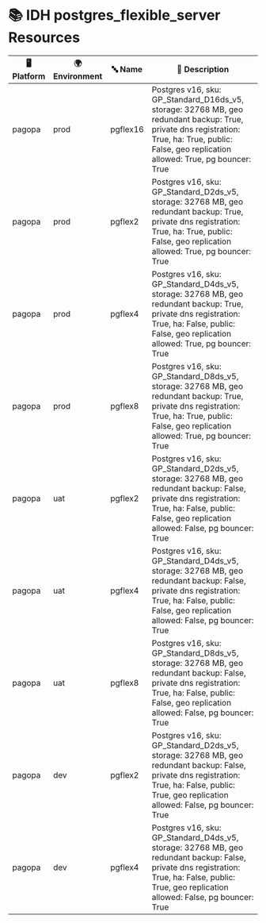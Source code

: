 # 📚 IDH postgres_flexible_server Resources

| 🖥️ Platform | 🌍 Environment | 🔤 Name | 📝 Description |
|-------------|---------------|---------|----------------|
| pagopa | prod |  pgflex16 | Postgres v16, sku: GP_Standard_D16ds_v5, storage: 32768 MB, geo redundant backup: True, private dns registration: True, ha: True, public: False, geo replication allowed: True, pg bouncer: True |
| pagopa | prod |  pgflex2 | Postgres v16, sku: GP_Standard_D2ds_v5, storage: 32768 MB, geo redundant backup: True, private dns registration: True, ha: True, public: False, geo replication allowed: True, pg bouncer: True |
| pagopa | prod |  pgflex4 | Postgres v16, sku: GP_Standard_D4ds_v5, storage: 32768 MB, geo redundant backup: True, private dns registration: True, ha: False, public: False, geo replication allowed: True, pg bouncer: True |
| pagopa | prod |  pgflex8 | Postgres v16, sku: GP_Standard_D8ds_v5, storage: 32768 MB, geo redundant backup: True, private dns registration: True, ha: True, public: False, geo replication allowed: True, pg bouncer: True |
| pagopa | uat |  pgflex2 | Postgres v16, sku: GP_Standard_D2ds_v5, storage: 32768 MB, geo redundant backup: False, private dns registration: True, ha: False, public: False, geo replication allowed: False, pg bouncer: True |
| pagopa | uat |  pgflex4 | Postgres v16, sku: GP_Standard_D4ds_v5, storage: 32768 MB, geo redundant backup: False, private dns registration: True, ha: False, public: False, geo replication allowed: False, pg bouncer: True |
| pagopa | uat |  pgflex8 | Postgres v16, sku: GP_Standard_D8ds_v5, storage: 32768 MB, geo redundant backup: False, private dns registration: True, ha: False, public: False, geo replication allowed: False, pg bouncer: True |
| pagopa | dev |  pgflex2 | Postgres v16, sku: GP_Standard_D2ds_v5, storage: 32768 MB, geo redundant backup: False, private dns registration: True, ha: False, public: True, geo replication allowed: False, pg bouncer: True |
| pagopa | dev |  pgflex4 | Postgres v16, sku: GP_Standard_D4ds_v5, storage: 32768 MB, geo redundant backup: False, private dns registration: True, ha: False, public: True, geo replication allowed: False, pg bouncer: True |
